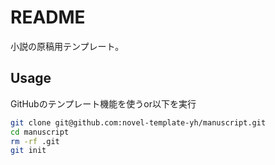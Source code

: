 # README

小説の原稿用テンプレート。

## Usage

GitHubのテンプレート機能を使うor以下を実行

```sh
git clone git@github.com:novel-template-yh/manuscript.git
cd manuscript
rm -rf .git
git init
```
